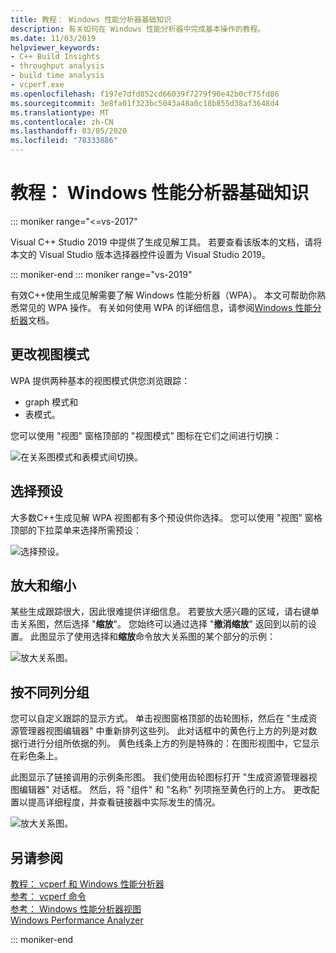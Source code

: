 ```yaml
---
title: 教程： Windows 性能分析器基础知识
description: 有关如何在 Windows 性能分析器中完成基本操作的教程。
ms.date: 11/03/2019
helpviewer_keywords:
- C++ Build Insights
- throughput analysis
- build time analysis
- vcperf.exe
ms.openlocfilehash: f197e7dfd852cd66039f7279f90e42b0cf75fd86
ms.sourcegitcommit: 3e8fa01f323bc5043a48a0c18b855d38af3648d4
ms.translationtype: MT
ms.contentlocale: zh-CN
ms.lasthandoff: 03/05/2020
ms.locfileid: "78333886"
---
```

# <a name="tutorial-windows-performance-analyzer-basics"></a>教程： Windows 性能分析器基础知识

::: moniker range="<=vs-2017"

Visual C++ Studio 2019 中提供了生成见解工具。 若要查看该版本的文档，请将本文的 Visual Studio 版本选择器控件设置为 Visual Studio 2019。

::: moniker-end
::: moniker range="vs-2019"

有效C++使用生成见解需要了解 Windows 性能分析器（WPA）。 本文可帮助你熟悉常见的 WPA 操作。 有关如何使用 WPA 的详细信息，请参阅[Windows 性能分析器](/windows-hardware/test/wpt/windows-performance-analyzer)文档。

## <a name="change-the-view-mode"></a>更改视图模式

WPA 提供两种基本的视图模式供您浏览跟踪：

- graph 模式和
- 表模式。

您可以使用 "视图" 窗格顶部的 "视图模式" 图标在它们之间进行切换：

![在关系图模式和表模式间切换。](media/wpa-switching-view-mode.gif)

## <a name="select-presets"></a>选择预设

大多数C++生成见解 WPA 视图都有多个预设供你选择。 您可以使用 "视图" 窗格顶部的下拉菜单来选择所需预设：

![选择预设。](media/wpa-presets.png)

## <a name="zoom-in-and-out"></a>放大和缩小

某些生成跟踪很大，因此很难提供详细信息。 若要放大感兴趣的区域，请右键单击关系图，然后选择 "**缩放**"。 您始终可以通过选择 "**撤消缩放**" 返回到以前的设置。 此图显示了使用选择和**缩放**命令放大关系图的某个部分的示例：

![放大关系图。](media/wpa-zooming.gif)

## <a name="group-by-different-columns"></a>按不同列分组

您可以自定义跟踪的显示方式。 单击视图窗格顶部的齿轮图标，然后在 "生成资源管理器视图编辑器" 中重新排列这些列。 此对话框中的黄色行上方的列是对数据行进行分组所依据的列。 黄色线条上方的列是特殊的：在图形视图中，它显示在彩色条上。

此图显示了链接调用的示例条形图。 我们使用齿轮图标打开 "生成资源管理器视图编辑器" 对话框。 然后，将 "组件" 和 "名称" 列项拖至黄色行的上方。 更改配置以提高详细程度，并查看链接器中实际发生的情况。

![放大关系图。](media/wpa-grouping.gif)

## <a name="see-also"></a>另请参阅

[教程： vcperf 和 Windows 性能分析器](vcperf-and-wpa.md)\
[参考： vcperf 命令](/cpp/build-insights/reference/vcperf-commands)\
[参考： Windows 性能分析器视图](/cpp/build-insights/reference/wpa-views)\
[Windows Performance Analyzer](/windows-hardware/test/wpt/windows-performance-analyzer)

::: moniker-end
